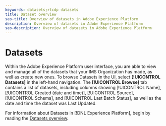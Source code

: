 ```yaml
---
keywords: datasets;rtcdp datasets
title: Dataset overview
seo-title: Overview of datasets in Adobe Experience Platform
description: Overview of datasets in Adobe Experience Platform
seo-description: Overview of datasets in Adobe Experience Platform
---
```


# Datasets

Within the Adobe Experience Platform user interface, you are able to view and manage all of the datasets that your IMS Organization has made, as well as create new ones. To browse Datasets in the UI, select **[!UICONTROL Datasets]** in the left-hand navigation. The **[!UICONTROL Browse]** tab contains a list of datasets, including columns showing [!UICONTROL Name], [!UICONTROL Created (date and time)], [!UICONTROL Source], [!UICONTROL Schema], and [!UICONTROL Last Batch Status], as well as the date and time the dataset was Last Updated.

For information about Datasets in [!DNL Experience Platform], begin by reading the [Datasets overview](../../catalog/datasets/overview.md). 
